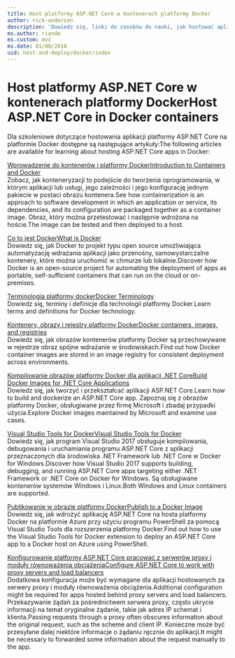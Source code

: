 ```yaml
---
title: Host platformy ASP.NET Core w kontenerach platformy Docker
author: rick-anderson
description: 'Dowiedz się, linki do zasobów do nauki, jak hostować aplikacje platformy ASP.NET Core w kontenerach platformy Docker.'
ms.author: riande
ms.custom: mvc
ms.date: 01/08/2018
uid: host-and-deploy/docker/index
---
```

# <a name="host-aspnet-core-in-docker-containers"></a><span data-ttu-id="a2025-103">Host platformy ASP.NET Core w kontenerach platformy Docker</span><span class="sxs-lookup"><span data-stu-id="a2025-103">Host ASP.NET Core in Docker containers</span></span>

<span data-ttu-id="a2025-104">Dla szkoleniowe dotyczące hostowania aplikacji platformy ASP.NET Core na platformie Docker dostępne są następujące artykuły:</span><span class="sxs-lookup"><span data-stu-id="a2025-104">The following articles are available for learning about hosting ASP.NET Core apps in Docker:</span></span>

[<span data-ttu-id="a2025-105">Wprowadzenie do kontenerów i platformy Docker</span><span class="sxs-lookup"><span data-stu-id="a2025-105">Introduction to Containers and Docker</span></span>](/dotnet/standard/microservices-architecture/container-docker-introduction/index)  
<span data-ttu-id="a2025-106">Zobacz, jak konteneryzacji to podejście do tworzenia oprogramowania, w którym aplikacji lub usługi, jego zależności i jego konfigurację jednym pakiecie w postaci obrazu kontenera.</span><span class="sxs-lookup"><span data-stu-id="a2025-106">See how containerization is an approach to software development in which an application or service, its dependencies, and its configuration are packaged together as a container image.</span></span> <span data-ttu-id="a2025-107">Obraz, który można przetestować i następnie wdrożona na hoście.</span><span class="sxs-lookup"><span data-stu-id="a2025-107">The image can be tested and then deployed to a host.</span></span>

[<span data-ttu-id="a2025-108">Co to jest Docker</span><span class="sxs-lookup"><span data-stu-id="a2025-108">What is Docker</span></span>](/dotnet/standard/microservices-architecture/container-docker-introduction/docker-defined)  
<span data-ttu-id="a2025-109">Dowiedz się, jak Docker to projekt typu open source umożliwiająca automatyzację wdrażania aplikacji jako przenośny, samowystarczalne kontenery, które można uruchomić w chmurze lub lokalnie.</span><span class="sxs-lookup"><span data-stu-id="a2025-109">Discover how Docker is an open-source project for automating the deployment of apps as portable, self-sufficient containers that can run on the cloud or on-premises.</span></span>

[<span data-ttu-id="a2025-110">Terminologia platformy docker</span><span class="sxs-lookup"><span data-stu-id="a2025-110">Docker Terminology</span></span>](/dotnet/standard/microservices-architecture/container-docker-introduction/docker-terminology)  
<span data-ttu-id="a2025-111">Dowiedz się, terminy i definicje dla technologii platformy Docker.</span><span class="sxs-lookup"><span data-stu-id="a2025-111">Learn terms and definitions for Docker technology.</span></span>

[<span data-ttu-id="a2025-112">Kontenery, obrazy i rejestry platformy Docker</span><span class="sxs-lookup"><span data-stu-id="a2025-112">Docker containers, images, and registries</span></span>](/dotnet/standard/microservices-architecture/container-docker-introduction/docker-containers-images-registries)  
<span data-ttu-id="a2025-113">Dowiedz się, jak obrazów kontenerów platformy Docker są przechowywane w rejestrze obraz spójne wdrażanie w środowiskach.</span><span class="sxs-lookup"><span data-stu-id="a2025-113">Find out how Docker container images are stored in an image registry for consistent deployment across environments.</span></span>

[<span data-ttu-id="a2025-114">Kompilowanie obrazów platformy Docker dla aplikacji .NET Core</span><span class="sxs-lookup"><span data-stu-id="a2025-114">Build Docker Images for .NET Core Applications</span></span>](/dotnet/articles/core/docker/building-net-docker-images)  
<span data-ttu-id="a2025-115">Dowiedz się, jak tworzyć i przekształcać aplikacji ASP.NET Core.</span><span class="sxs-lookup"><span data-stu-id="a2025-115">Learn how to build and dockerize an ASP.NET Core app.</span></span> <span data-ttu-id="a2025-116">Zapoznaj się z obrazów platformy Docker, obsługiwane przez firmę Microsoft i zbadaj przypadki użycia.</span><span class="sxs-lookup"><span data-stu-id="a2025-116">Explore Docker images maintained by Microsoft and examine use cases.</span></span>

[<span data-ttu-id="a2025-117">Visual Studio Tools for Docker</span><span class="sxs-lookup"><span data-stu-id="a2025-117">Visual Studio Tools for Docker</span></span>](xref:host-and-deploy/docker/visual-studio-tools-for-docker)  
<span data-ttu-id="a2025-118">Dowiedz się, jak program Visual Studio 2017 obsługuje kompilowania, debugowania i uruchamiania programu ASP.NET Core z aplikacji przeznaczonych dla środowiska .NET Framework lub .NET Core w Docker for Windows.</span><span class="sxs-lookup"><span data-stu-id="a2025-118">Discover how Visual Studio 2017 supports building, debugging, and running ASP.NET Core apps targeting either .NET Framework or .NET Core on Docker for Windows.</span></span> <span data-ttu-id="a2025-119">Są obsługiwane kontenerów systemów Windows i Linux.</span><span class="sxs-lookup"><span data-stu-id="a2025-119">Both Windows and Linux containers are supported.</span></span>

[<span data-ttu-id="a2025-120">Publikowanie w obrazie platformy Docker</span><span class="sxs-lookup"><span data-stu-id="a2025-120">Publish to a Docker Image</span></span>](/azure/vs-azure-tools-docker-hosting-web-apps-in-docker)  
<span data-ttu-id="a2025-121">Dowiedz się, jak wdrożyć aplikację ASP.NET Core na hosta platformy Docker na platformie Azure przy użyciu programu PowerShell za pomocą Visual Studio Tools dla rozszerzenia platformy Docker.</span><span class="sxs-lookup"><span data-stu-id="a2025-121">Find out how to use the Visual Studio Tools for Docker extension to deploy an ASP.NET Core app to a Docker host on Azure using PowerShell.</span></span>

[<span data-ttu-id="a2025-122">Konfigurowanie platformy ASP.NET Core pracować z serwerów proxy i moduły równoważenia obciążenia</span><span class="sxs-lookup"><span data-stu-id="a2025-122">Configure ASP.NET Core to work with proxy servers and load balancers</span></span>](xref:host-and-deploy/proxy-load-balancer)  
<span data-ttu-id="a2025-123">Dodatkowa konfiguracja może być wymagane dla aplikacji hostowanych za serwery proxy i moduły równoważenia obciążenia.</span><span class="sxs-lookup"><span data-stu-id="a2025-123">Additional configuration might be required for apps hosted behind proxy servers and load balancers.</span></span> <span data-ttu-id="a2025-124">Przekazywanie żądań za pośrednictwem serwera proxy, często ukrycie informacji na temat oryginalne żądanie, takie jak adres IP schemat i klienta.</span><span class="sxs-lookup"><span data-stu-id="a2025-124">Passing requests through a proxy often obscures information about the original request, such as the scheme and client IP.</span></span> <span data-ttu-id="a2025-125">Konieczne może być przesyłane dalej niektóre informacje o żądaniu ręcznie do aplikacji.</span><span class="sxs-lookup"><span data-stu-id="a2025-125">It might be necessary to forwarded some information about the request manually to the app.</span></span>
